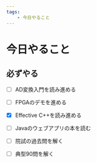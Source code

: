 ```yaml
---
tags:
    - 今日やること
---
```


# 今日やること
## 必ずやる

- [ ] AD変換入門を読み進める

- [ ] FPGAのデモを進める

- [x] Effective C++を読み進める

- [ ] Javaのウェブアプリの本を読む

- [ ] 院試の過去問を解く

- [ ] 典型90問を解く
